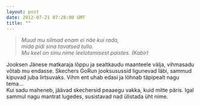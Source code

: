 ```yaml
---
layout: post
date: 2012-07-21 07:28:00 GMT
title: ""
---
```

<blockquote>&#13;
<p><em>Muud mu silmad enam ei näe kui rada,</em><br /><em> mida pidi sina tavatsed tulla.</em><br /><em> Mu keel on sinu nime leelotamisest paistes. (Kabir)</em></p>&#13;
</blockquote>&#13;
<p>Jooksen Jänese matkaraja lõppu ja sealtkaudu maanteele välja, vihmasadu võtab mu endasse. Skechers GoRun jooksusussid ligunevad läbi, sammud kipuvad juba lirtsuvaks. Vihm ent uhab edasi ja lõhnab täpipealt nagu tema... <br />Kui sadu maheneb, jäävad skechersid peaaegu vakka, kuid mitte päris. Igal sammul nagu mantrat lugedes, susistavad nad ülistada üht nime.</p> 